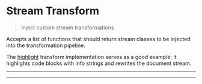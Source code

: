# Stream Transform

<? @include readme/badges.md ?>

> Inject custom stream transformations

Accepts a list of functions that should return stream classes to be injected into the transformation pipeline.

The [highlight](/highlight.js) transform implementation serves as a good example; it highlights code blocks with info strings and rewrites the document stream.

<? @include {=readme} install.md ?>

***
<!-- @toc -->
***

<? @include {=readme} usage.md example.md stream-functions.md help.md ?>

<? @exec mkapi index.js --title=API --level=2 ?>
<? @include {=readme} license.md links.md ?>
